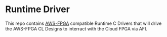 # Runtime Driver

This repo contains [AWS-FPGA](https://github.com/aws/aws-fpga) compatible Runtime C Drivers that will drive the AWS-FPGA CL Designs to interract with the Cloud FPGA via AFI.
